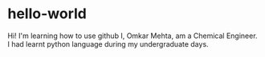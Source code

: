 # hello-world
Hi! I'm learning how to use github
I, Omkar Mehta, am a Chemical Engineer. I had learnt python language during my undergraduate days. 
